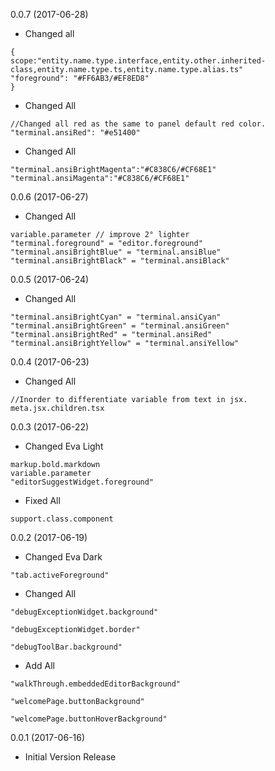 0.0.7 (2017-06-28)
* Changed all
```
{
scope:"entity.name.type.interface,entity.other.inherited-class,entity.name.type.ts,entity.name.type.alias.ts"
"foreground": "#FF6AB3/#EF8ED8"
}
```

* Changed All
```
//Changed all red as the same to panel default red color.
"terminal.ansiRed": "#e51400"
```
* Changed All
```
"terminal.ansiBrightMagenta":"#C838C6/#CF68E1"
"terminal.ansiMagenta":"#C838C6/#CF68E1"
```

0.0.6 (2017-06-27)
* Changed All
```
variable.parameter // improve 2° lighter
"terminal.foreground" = "editor.foreground"
"terminal.ansiBrightBlue" = "terminal.ansiBlue"
"terminal.ansiBrightBlack" = "terminal.ansiBlack"
```

0.0.5 (2017-06-24)
* Changed All
```
"terminal.ansiBrightCyan" = "terminal.ansiCyan"
"terminal.ansiBrightGreen" = "terminal.ansiGreen"
"terminal.ansiBrightRed" = "terminal.ansiRed"
"terminal.ansiBrightYellow" = "terminal.ansiYellow"
```

0.0.4 (2017-06-23)
* Changed All
```
//Inorder to differentiate variable from text in jsx.
meta.jsx.children.tsx
```

0.0.3 (2017-06-22)
* Changed Eva Light
```
markup.bold.markdown
variable.parameter
"editorSuggestWidget.foreground"
```

* Fixed All
```
support.class.component
```

0.0.2 (2017-06-19)
* Changed Eva Dark
```
"tab.activeForeground"
```
* Changed All
```
"debugExceptionWidget.background"

"debugExceptionWidget.border"

"debugToolBar.background"
```
* Add All
```
"walkThrough.embeddedEditorBackground"

"welcomePage.buttonBackground"

"welcomePage.buttonHoverBackground"
```

0.0.1 (2017-06-16)
* Initial Version Release
